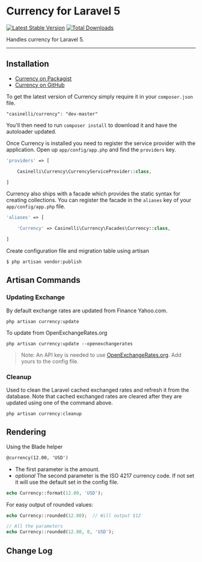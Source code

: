 # Currency for Laravel 5

[![Latest Stable Version](https://poser.pugx.org/casinelli/currency/v/stable.png)](https://packagist.org/packages/casinelli/currency) [![Total Downloads](https://poser.pugx.org/casinelli/currency/downloads.png)](https://packagist.org/packages/casinelli/currency)

Handles currency for Laravel 5.

----------

## Installation

- [Currency on Packagist](https://packagist.org/packages/casinelli/currency)
- [Currency on GitHub](https://github.com/casinelli/laravel-currency)

To get the latest version of Currency simply require it in your `composer.json` file.

~~~
"casinelli/currency": "dev-master"
~~~

You'll then need to run `composer install` to download it and have the autoloader updated.

Once Currency is installed you need to register the service provider with the application. Open up `app/config/app.php` and find the `providers` key.

~~~php
'providers' => [

    Casinelli\Currency\CurrencyServiceProvider::class,

]
~~~

Currency also ships with a facade which provides the static syntax for creating collections. You can register the facade in the `aliases` key of your `app/config/app.php` file.

~~~php
'aliases' => [

    'Currency' => Casinelli\Currency\Facades\Currency::class,

]
~~~

Create configuration file and migration table using artisan

~~~
$ php artisan vendor:publish
~~~

## Artisan Commands

### Updating Exchange

By default exchange rates are updated from Finance Yahoo.com.

~~~
php artisan currency:update
~~~

To update from OpenExchangeRates.org

~~~
php artisan currency:update --openexchangerates
~~~

 > Note: An API key is needed to use [OpenExchangeRates.org](http://OpenExchangeRates.org). Add yours to the config file.

### Cleanup

Used to clean the Laravel cached exchanged rates and refresh it from the database. Note that cached exchanged rates are cleared after they are updated using one of the command above.

~~~
php artisan currency:cleanup
~~~

## Rendering

Using the Blade helper

~~~html
@currency(12.00, 'USD')
~~~

- The first parameter is the amount.
- *optional* The second parameter is the ISO 4217 currency code. If not set it will use the default set in the config file.

~~~php
echo Currency::format(12.00, 'USD');
~~~

For easy output of rounded values:

~~~php
echo Currency::rounded(12.80);  // Will output $12

// All the parameters
echo Currency::rounded(12.80, 0, 'USD');
~~~

## Change Log
